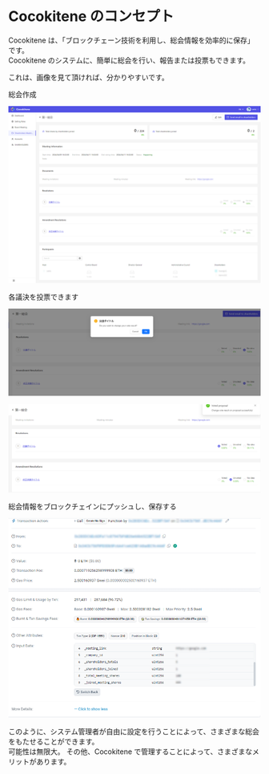 # Cocokitene のコンセプト

Cocokitene は、「ブロックチェーン技術を利用し、総会情報を効率的に保存」です。  
Cocokitene のシステムに、簡単に総会を行い、報告または投票もできます。

これは、画像を見て頂ければ、分かりやすいです。

総会作成

![データ画面](img/concept/concept2.png)

各議決を投票できます

![データ画面](img/concept/concept3.png)

![データ画面](img/concept/concept4.png)

総会情報をブロックチェインにプッシュし、保存する

![データ画面](img/concept/concept5.png)

このように、システム管理者が自由に設定を行うことによって、さまざまな総会をもたせることができます。  
可能性は無限大。
その他、Cocokitene で管理することによって、さまざまなメリットがあります。
